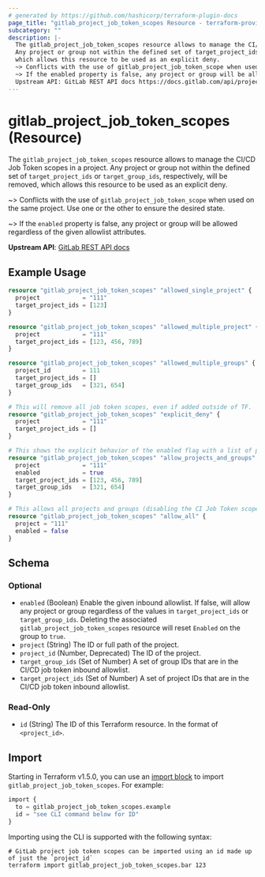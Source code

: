 ```yaml
---
# generated by https://github.com/hashicorp/terraform-plugin-docs
page_title: "gitlab_project_job_token_scopes Resource - terraform-provider-gitlab"
subcategory: ""
description: |-
  The gitlab_project_job_token_scopes resource allows to manage the CI/CD Job Token scopes in a project.
  Any project or group not within the defined set of target_project_ids or target_group_ids, respectively, will be removed,
  which allows this resource to be used as an explicit deny.
  ~> Conflicts with the use of gitlab_project_job_token_scope when used on the same project. Use one or the other to ensure the desired state.
  ~> If the enabled property is false, any project or group will be allowed regardless of the given allowlist attributes.
  Upstream API: GitLab REST API docs https://docs.gitlab.com/api/project_job_token_scopes/
---
```


# gitlab_project_job_token_scopes (Resource)

The `gitlab_project_job_token_scopes` resource allows to manage the CI/CD Job Token scopes in a project.
Any project or group not within the defined set of `target_project_ids` or `target_group_ids`, respectively, will be removed,
which allows this resource to be used as an explicit deny.

~> Conflicts with the use of `gitlab_project_job_token_scope` when used on the same project. Use one or the other to ensure the desired state.

~> If the `enabled` property is false, any project or group will be allowed regardless of the given allowlist attributes.

**Upstream API**: [GitLab REST API docs](https://docs.gitlab.com/api/project_job_token_scopes/)

## Example Usage

```terraform
resource "gitlab_project_job_token_scopes" "allowed_single_project" {
  project            = "111"
  target_project_ids = [123]
}

resource "gitlab_project_job_token_scopes" "allowed_multiple_project" {
  project            = "111"
  target_project_ids = [123, 456, 789]
}

resource "gitlab_project_job_token_scopes" "allowed_multiple_groups" {
  project_id         = 111
  target_project_ids = []
  target_group_ids   = [321, 654]
}

# This will remove all job token scopes, even if added outside of TF.
resource "gitlab_project_job_token_scopes" "explicit_deny" {
  project            = "111"
  target_project_ids = []
}

# This shows the explicit behavior of the enabled flag with a list of projects and groups.
resource "gitlab_project_job_token_scopes" "allow_projects_and_groups" {
  project            = "111"
  enabled            = true
  target_project_ids = [123, 456, 789]
  target_group_ids   = [321, 654]
}

# This allows all projects and groups (disabling the CI Job Token scope protection)
resource "gitlab_project_job_token_scopes" "allow_all" {
  project = "111"
  enabled = false
}
```

<!-- schema generated by tfplugindocs -->
## Schema

### Optional

- `enabled` (Boolean) Enable the given inbound allowlist. If false, will allow any project or group regardless of the values in `target_project_ids` or `target_group_ids`. Deleting the associated `gitlab_project_job_token_scopes` resource will reset `Enabled` on the group to `true`.
- `project` (String) The ID or full path of the project.
- `project_id` (Number, Deprecated) The ID of the project.
- `target_group_ids` (Set of Number) A set of group IDs that are in the CI/CD job token inbound allowlist.
- `target_project_ids` (Set of Number) A set of project IDs that are in the CI/CD job token inbound allowlist.

### Read-Only

- `id` (String) The ID of this Terraform resource. In the format of `<project_id>`.

## Import

Starting in Terraform v1.5.0, you can use an [import block](https://developer.hashicorp.com/terraform/language/import) to import `gitlab_project_job_token_scopes`. For example:

```terraform
import {
  to = gitlab_project_job_token_scopes.example
  id = "see CLI command below for ID"
}
```

Importing using the CLI is supported with the following syntax:

```shell
# GitLab project job token scopes can be imported using an id made up of just the `project_id`
terraform import gitlab_project_job_token_scopes.bar 123
```
